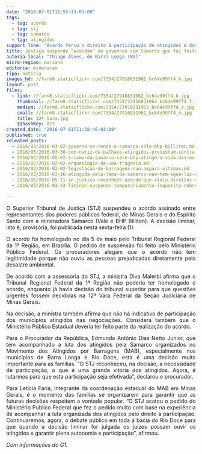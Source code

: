 ```yaml
---
date: "2016-07-01T11:55:13-03:00"
tags:
  - tag: acordo
  - tag: stj
  - tag: samarco
  - tag: atingidos
support_line: "Acordo feriu o direito à participação de atingidos e dos governos municipais. Agora, mobilização continua para que as futuras decisões judiciais respeitem a vontade popular"
title: Justiça suspende “acordão” de governos com Samarco que foi feito sem participação dos atingidos
autoria-local: "Thiago Alves, de Barra Longa (MG)"
micro-regiao: mariana
editoria: mineracao
tipo: noticia
images_hd: //farm8.staticflickr.com/7354/27916831962_bc64e99ff4_b.jpg
layout: post
files:
  - link: //farm8.staticflickr.com/7354/27916831962_bc64e99ff4_b.jpg
    thumbnail: //farm8.staticflickr.com/7354/27916831962_bc64e99ff4_t.jpg
    medium: //farm8.staticflickr.com/7354/27916831962_bc64e99ff4_z.jpg
    small: //farm8.staticflickr.com/7354/27916831962_bc64e99ff4_n.jpg
    title: 12ª Vara.jpg
    $$hashKey: 02T
created_date: "2016-07-01T11:58:46-03:00"
published: true
releated_posts:
  - 2016/03/2016-03-02-governo-se-rende-a-samarco-vale-bhp-billiton.md
  - 2016/03/2016-03-30-com-nariz-de-palhaco-atingidos-protestam-contra-descaso-da-samarco.md
  - 2016/02/2016-02-02-a-lama-da-samarco-vale-bhp-atinge-a-vida-das-mulheres.md
  - 2016/02/2016-02-02-arqueologia-de-uma-tragedia.md
  - 2016/02/2016-02-02-legislacao-de-barragens-nao-ampara-vitimas.md
  - 2016/03/2016-03-16-atingida-pela-lama-da-samarco-nao-tem-agua-luz-e-direito-a-indenizacao.md
  - 2016/05/2016-05-11-in-justica-reconhece-acordo-que-viola-direitos-dos-atingidos-pela-samarco.md
  - 2016/03/2016-03-23-liminar-suspende-temporariamente-inquerito-sobre-tragedia-em-mariana.md

---
```

<p align="justify">O Superior Tribunal de Justi&ccedil;a (STJ) suspendeu o acordo assinado entre representantes dos poderes p&uacute;blicos federal, de Minas Gerais e do Esp&iacute;rito Santo&nbsp;com a mineradora Samarco (Vale e BHP Billiton). A decis&atilde;o liminar, isto &eacute;, provis&oacute;ria, foi publicada nesta sexta-feira (1).</p>

<p align="justify">O acordo foi homologado no dia 5 de maio pelo Tribunal Regional Federal da 1&ordf; Regi&atilde;o, em Bras&iacute;lia. O pedido de suspens&atilde;o foi feito pelo Minist&eacute;rio P&uacute;blico Federal. Os procuradores alegam que o acordo n&atilde;o tem legitimidade porque n&atilde;o ouviu as pessoas prejudicadas diretamente pelo desastre ambiental.</p>

<p align="justify">De acordo com a assessoria do STJ, a ministra Diva Malerbi afirma que o Tribunal Regional Federal da 1&ordf; Regi&atilde;o n&atilde;o poderia ter homologado o acordo, enquanto j&aacute; havia decis&atilde;o do tribunal superior para que quest&otilde;es urgentes fossem decididas na 12&ordf; Vara Federal da Se&ccedil;&atilde;o Judici&aacute;ria de Minas Gerais.</p>

<p align="justify">Na decis&atilde;o, a ministra tamb&eacute;m afirma que n&atilde;o h&aacute; indicativo de participa&ccedil;&atilde;o dos munic&iacute;pios atingidos nas negocia&ccedil;&otilde;es. Considera tamb&eacute;m que o Minist&eacute;rio P&uacute;blico Estadual deveria ter feito parte da realiza&ccedil;&atilde;o do acordo.</p>

<p align="justify">Para o Procurador da Rep&uacute;blica, Edmundo Ant&ocirc;nio Dias Netto Junior, que tem acompanhado a luta dos atingidos pela Samarco organizados no Movimento dos Atingidos por Barragens (MAB), especialmente nos munic&iacute;pios de Barra Longa e Rio Doce, esta &eacute; uma decis&atilde;o muito importante para as fam&iacute;lias. &ldquo;O STJ reconheceu, na decis&atilde;o, a necessidade de participa&ccedil;&atilde;o, o que &eacute; uma grande vit&oacute;ria dos atingidos. Agora, &eacute; lutarmos para que esta participa&ccedil;&atilde;o seja efetivada&rdquo;, declarou o procurador.</p>

<p align="justify">Para Let&iacute;cia Faria, integrante da coordena&ccedil;&atilde;o estadual do MAB em Minas Gerais, &eacute; o momento das fam&iacute;lias se organizarem para garantir que as futuras decis&otilde;es respeitem a vontade popular. &ldquo;O STJ acatou o pedido do Minist&eacute;rio Publico Federal que fez o pedido muito com base na experi&ecirc;ncia de acompanhar a luta organizada dos atingidos pelo direito &agrave; participa&ccedil;&atilde;o. Continuaremos, agora, o debate p&uacute;blico em toda a bacia do Rio Doce para que quando a decis&atilde;o liminar for julgada os ju&iacute;zes possam ouvir os atingidos e garantir plena autonomia e participa&ccedil;&atilde;o&rdquo;, afirmou.</p>

<p align="justify"><em>Com informa&ccedil;&otilde;es do G1.</em></p>
